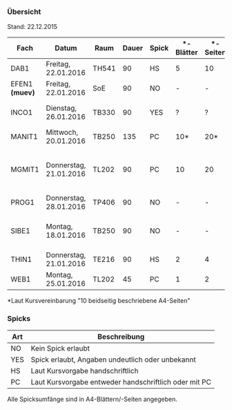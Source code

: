 ### Übersicht
Stand: 22.12.2015

Fach          | Datum                  | Raum   | Dauer | Spick | \*-Blätter  | \*-Seiten | Hilfsmittel   | Muster
---           | ---                    | ---    | ---   | ---   | ---         | ---       | ---           | ---
DAB1          | Freitag, 22.01.2016    | TH541  | 90    | HS    | 5           | 10        | Keine         | [official](samples/dab1.pdf)
EFEN1 **(muev)**  | Freitag, 22.01.2016| SoE    | 90    | NO    | -           | -         | Keine         | (none)
INCO1         | Dienstag, 26.01.2016   | TB330  | 90    | YES   | ?           | ?         | Unterlagen, keine el. Hilfsmittel/Bücher ausser TR  | [official](samples/inco1.pdf)
MANIT1        | Mittwoch, 20.01.2016   | TB250  | 135   | PC    | 10*         | 20*       | TR, Formelsammlung  | [official](samples/manit1.pdf)
MGMIT1        | Donnerstag, 21.01.2016 | TL202  | 90    | PC    | 10          | 20        | TR            | [official](samples/mgmit1.pdf) [official-zp1](samples/mgmit1-zp1.pdf) [official-zp2](samples/mgmit1-zp2.pdf)
PROG1         | Donnerstag, 28.01.2016 | TP406  | 90    | NO    | -           | -         | Keine         | [official](samples/prog1.pdf)
SIBE1         | Montag, 18.01.2016     | TB250  | 90    | NO    | -           | -         | PC, Memory Stick, Gedruckte Unterrichtsmaterialien, Wörter-/Lehrbücher  | [official](samples/sibe1.pdf) [add. material](samples/sibe1-mat.pdf)
THIN1         | Donnerstag, 21.01.2016 | TE216  | 90    | HS    | 2           | 4         | Keine         | [official-jpg](samples/thin1.jpg)
WEB1          | Montag, 25.01.2016     | TL202  | 45    | PC    | 1           | 2         | Keine         | [official](samples/web1.pdf)

\*Laut Kursvereinbarung "10 beidseitig beschriebene A4-Seiten"

### Spicks

Art   | Beschreibung
---   | ---
NO    | Kein Spick erlaubt
YES   | Spick erlaubt, Angaben undeutlich oder unbekannt
HS    | Laut Kursvorgabe handschriftlich
PC    | Laut Kursvorgabe entweder handschriftlich oder mit PC

Alle Spicksumfänge sind in A4-Blättern/-Seiten angegeben.
